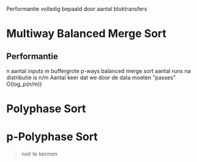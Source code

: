 Performantie volledig bepaald door aantal bloktransfers


# Multiway Balanced Merge Sort

## Performantie
n aantal inputs
m buffergrote
p-ways balanced merge sort
aantal runs na distributie is n/m
Aantal keer dat we door de data moeten "passes" O(log_p(n/m))
# Polyphase Sort

# p-Polyphase Sort
> niet te kennen

